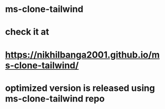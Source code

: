 # ms-clone-tailwind
# check it at 
# https://nikhilbanga2001.github.io/ms-clone-tailwind/
# optimized version is released using ms-clone-tailwind repo
